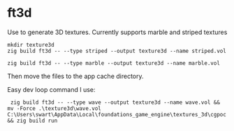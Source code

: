 # ft3d

Use to generate 3D textures. Currently supports marble and striped textures

```
mkdir texture3d
zig build ft3d -- --type striped --output texture3d --name striped.vol

zig build ft3d -- --type marble --output texture3d --name marble.vol
```

Then move the files to the app cache directory.

Easy dev loop command I use:
```
 zig build ft3d -- --type wave --output texture3d --name wave.vol && mv -Force .\texture3d\wave.vol C:\Users\swart\AppData\Local\foundations_game_engine\textures_3d\cgpoc && zig build run
```